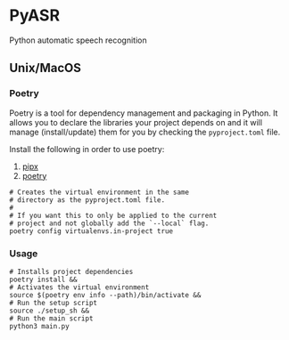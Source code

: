 # PyASR

Python automatic speech recognition

## Unix/MacOS

### Poetry

Poetry is a tool for dependency management and packaging in Python.
It allows you to declare the libraries your project depends on and
it will manage (install/update) them for you by checking the
`pyproject.toml` file.

Install the following in order to use poetry:

1. [pipx](https://github.com/pypa/pipx)
2. [poetry](https://python-poetry.org/docs/#installation)

```shell
# Creates the virtual environment in the same
# directory as the pyproject.toml file.
#
# If you want this to only be applied to the current
# project and not globally add the `--local` flag.
poetry config virtualenvs.in-project true
```

### Usage

```shell
# Installs project dependencies
poetry install &&
# Activates the virtual environment
source $(poetry env info --path)/bin/activate &&
# Run the setup script
source ./setup_sh &&
# Run the main script
python3 main.py
```
